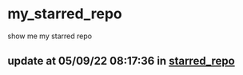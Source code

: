 # my_starred_repo
show me my starred repo

update at 05/09/22 08:17:36 in [starred_repo](./index.html)
---

